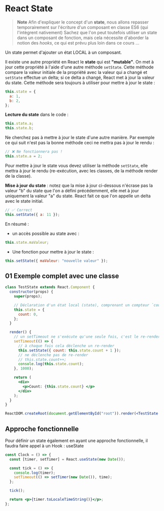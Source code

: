 # React State

> **Note**
> Afin d'expliquer le concept d'un **state**, nous allons repasser temporairement sur l'écriture d'un composant en classe ES6 (qui l'intègrent nativement)
> Sachez que l'on peut toutefois utiliser un state dans un composant de fonction, mais cela nécessite d'aborder la notion des _hooks_, ce qui est prévu plus loin dans ce cours …

Un state permet d'ajouter un état LOCAL à un composant.

Il existe une autre propriété en React le **state** qui est **"mutable"**. On met à jour cette propriété à l'aide d'une autre méthode `setState`. Cette méthode compare la valeur initiale de la propriété avec la valeur qui a changé et `setState` effectue un delta; si ce delta a changé, React met à jour la valeur du state. Cette méthode sera toujours à utiliser pour mettre à jour le state :

```js
this.state = {
  a: 1,
  b: 2,
};
```

**Lecture du state** dans le code :

```js
this.state.a;
this.state.b;
```

Ne cherchez pas à mettre à jour le state d'une autre manière. Par exemple ce qui suit n'est pas la bonne méthode ceci ne mettra pas à jour le rendu :

```js
// ❌ Ne fonctionnera pas !
this.state.a = 2;
```

Pour mettre à jour le state vous devez utiliser la méthode `setState`, elle mettra à jour le rendu (re-exécution, avec les classes, de la méthode render de la classe).

**Mise à jour du state** : notez que la mise à jour ci-dessous n'écrase pas la valeur "b" du state que l'on a défini précédemment, elle met à jour uniquement la valeur "a" du state. React fait ce que l'on appelle un delta avec le state initial.

```js
// ✅ Correct
this.setState({ a: 11 });
```

En résumé :

- un accès possible au state avec :

```js
this.state.maValeur;
```

- Une fonction pour mettre à jour le state :

```js
this.setState({ maValeur: "nouvelle valeur" });
```

## 01 Exemple complet avec une classe

```jsx
class TestState extends React.Component {
  constructor(props) {
    super(props);

    // Déclaration d'un état local (state), comprenant un compteur `count` initialisé à 0
    this.state = {
      count: 0,
    };
  }

  render() {
    // un setTimeout ne s'exécute qu'une seule fois, c'est le re-render qui ré-exécutera le settimeout
    setTimeout(() => {
      // à chaque fois cela déclenche un re-render
      this.setState({ count: this.state.count + 1 });
      // ne déclenche pas de re-render
      // this.state.count++;
      console.log(this.state.count);
    }, 1000);

    return (
      <div>
        <p>Count: {this.state.count} </p>
      </div>
    );
  }
}

ReactDOM.createRoot(document.getElementById("root")).render(<TestState />);
```
## Approche fonctionnelle

Pour définir un state également en ayant une approche fonctionnelle, il faudra faire appel à un Hook : useState

```jsx
const Clock = () => {
  const [timer, setTimer] = React.useState(new Date());

  const tick = () => {
    console.log(timer);
    setTimeout(() => setTimer(new Date()), time);
  };

  tick();

  return <p>{timer.toLocaleTimeString()}</p>;
};
```
